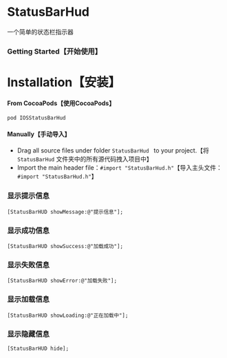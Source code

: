 # StatusBarHud
一个简单的状态栏指示器

### Getting Started【开始使用】

# Installation【安装】

#### From CocoaPods【使用CocoaPods】

```objc
pod IOSStatusBarHud
```

#### Manually【手动导入】

- Drag all source files under folder `StatusBarHud ` to your project.【将`StatusBarHud` 文件夹中的所有源代码拽入项目中】
- Import the main header file：`#import "StatusBarHud.h"`【导入主头文件：`#import "StatusBarHud.h"`】

### 显示提示信息

```objc
[StatusBarHUD showMessage:@"提示信息"];
```

### 显示成功信息

```objc
[StatusBarHUD showSuccess:@"加载成功"];
```

### 显示失败信息

```objc
[StatusBarHUD showError:@"加载失败"];
```

### 显示加载信息

```objc
[StatusBarHUD showLoading:@"正在加载中"];
```

### 显示隐藏信息

```objc
[StatusBarHUD hide];
```

